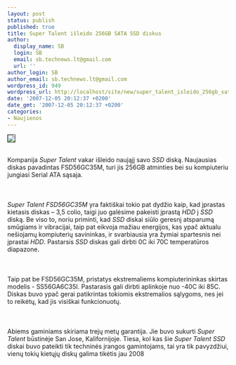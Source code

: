 ```yaml
---
layout: post
status: publish
published: true
title: Super Talent išleido 256GB SATA SSD diskus
author:
  display_name: SB
  login: SB
  email: sb.technews.lt@gmail.com
  url: ''
author_login: SB
author_email: sb.technews.lt@gmail.com
wordpress_id: 949
wordpress_url: http://localhost/site/new/super_talent_isleido_256gb_sata_ssd_diskus/
date: '2007-12-05 20:12:37 +0200'
date_gmt: '2007-12-05 20:12:37 +0200'
categories:
- Naujienos
---
```

<div class="imgright"><img src="http://tbn0.google.com/images?q=tbn:y4T4dKALQrPQSM:http://www.hothardware.com/articleimages/Item809/logo.jpg" border="1"></div>
<p><br>Kompanija <i>Super Talent</i> vakar išleido naująjį savo <i>SSD</i> diską. Naujausias diskas pavadintas FSD56GC35M, turi jis 256GB atminties bei su kompiuteriu jungiasi Serial ATA sąsaja.<br />
<br><br />
<br><i>Super Talent FSD56GC35M</i> yra faktiškai tokio pat dydžio kaip, kad įprastas kietasis diskas – 3,5 colio, taigi juo galėsime pakeisti įprastą <i>HDD</i> į <i>SSD</i> diską. Be viso to, noriu priminti, kad <i>SSD</i> diskai siūlo geresnį atsparumą smūgiams ir vibracijai, taip pat eikvoja mažiau energijos, kas ypač aktualu nešiojamų kompiuterių savininkas, ir svarbiausia yra žymiai spartesnis nei įprastai <i>HDD</i>. Pastarsis <i>SSD</i> diskas gali dirbti 0C iki 70C temperatūros diapazone.<br />
<br><br />
<br>Taip pat be FSD56GC35M, pristatys ekstremaliems kompiuterininkas skirtas modelis - SS56GA6C35I. Pastarasis gali dirbti aplinkoje nuo -40C iki 85C. Diskas buvo ypač gerai patikrintas tokiomis ekstremalios sąlygoms, nes jei to reikėtų, kad jis visiškai funkcionuotų.<br />
<br><br />
<br>Abiems gaminiams skiriama trejų metų garantija. Jie buvo sukurti <i>Super Talent</i> būstinėje San Jose, Kalifornijoje. Tiesa, kol kas šie <i>Super Talent SSD</i> diskai buvo pateikti tik techninės įrangos gamintojams, tai yra tik pavyzdžiui, vienų tokių kietųjų diskų galima tikėtis jau 2008<br />
<br></p>
